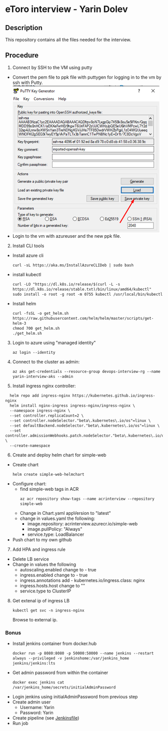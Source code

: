 # eToro interview - Yarin Dolev

## Description

This repository contains all the files needed for the interview.

## Procedure
  
1.  Connect by SSH to the VM using putty
  -  Convert the pem file to ppk file with puttygen for logging in to the vm by ssh with Putty.
  ![error](/Images/puttygenPPK.png)
  -  Login to the vm with azureuser and the new ppk file.
2.  Install CLI tools
  -  Install azure cli
      ```
      curl -sL https://aka.ms/InstallAzureCLIDeb | sudo bash
      ```
  - install kubectl
      ```
      curl -LO "https://dl.k8s.io/release/$(curl -L -s https://dl.k8s.io/release/stable.txt)/bin/linux/amd64/kubectl"
      sudo install -o root -g root -m 0755 kubectl /usr/local/bin/kubectl
      ```
  - Install helm
      ```
      curl -fsSL -o get_helm.sh https://raw.githubusercontent.com/helm/helm/master/scripts/get-helm-3
      chmod 700 get_helm.sh
      ./get_helm.sh
      ```
3. Login to azure using "managed identity"
    ```
    az login --identity
    ```
4. Connect to the cluster as admin: 
    ```
    az aks get-credentials --resource-group devops-interview-rg --name yarin-interview-aks --admin
    ```
5. Install ingress nginx controller:
  ```
    helm repo add ingress-nginx https://kubernetes.github.io/ingress-nginx
  	helm install nginx-ingress ingress-nginx/ingress-nginx \
    --namespace ingress-nginx \
    --set controller.replicaCount=2 \
    --set controller.nodeSelector."beta\.kubernetes\.io/os"=linux \
    --set defaultBackend.nodeSelector."beta\.kubernetes\.io/os"=linux \
    --set controller.admissionWebhooks.patch.nodeSelector."beta\.kubernetes\.io/os"=linux \
    --create-namespace
  ```
6. Create and deploy helm chart for simple-web
  - Create chart
    ```
    helm create simple-web-helmchart
    ```
  - Configure chart:
    - find simple-web tags in ACR
      ```
      az acr repository show-tags --name acrinterview --repository simple-web
      ```
    - Change in Chart.yaml appVersion to "latest"
    - change in values.yaml the following:
      - image.repository: acrinterview.azurecr.io/simple-web
      - image.pullPolicy: "Always"
      - service.type: LoadBalancer
  - Push chart to my own github
7. Add HPA and ingress rule
  - Delete LB service
  - Change in values the following
    - autoscaling.enabled change to - true
    - ingress.enabled change to - true
    - ingress.annotations add - kubernetes.io/ingress.class: nginx
    - ingress.hosts.host change to ""
    - service.type to ClusterIP

8. Get extenal ip of ingress LB
     ```
     kubectl get svc -n ingress-nginx
     ```  
   Browse to external ip.
   
### Bonus

  - Install jenkins container from docker.hub
    ```
    docker run -p 8080:8080 -p 50000:50000 --name jenkins --restart always --privileged -v jenkinshome:/var/jenkins_home jenkins/jenkins:lts
    ```
  - Get admin password from within the container
    ```
    docker exec jenkins cat /var/jenkins_home/secrets/initialAdminPassword
    ```
  - Login jenkins using initialAdminPassword from previous step
  - Create admin user
    - Username: Yarin
    - Password: Yarin 
  - Create pipeline (see [Jenkinsfile](Jenkinsfile))
  - Run job
